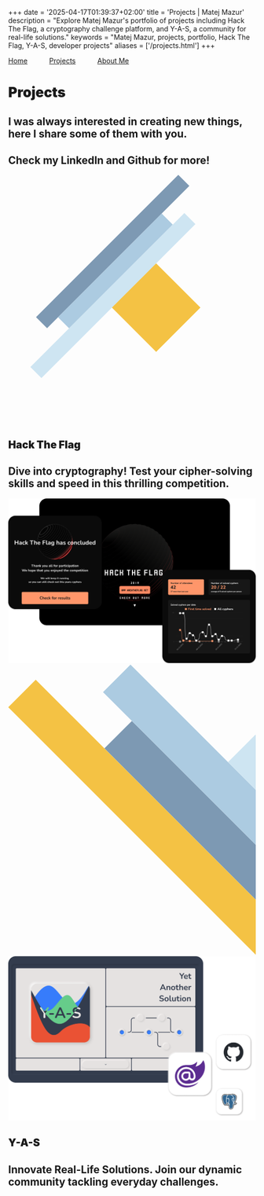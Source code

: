 +++
date = '2025-04-17T01:39:37+02:00'
title = 'Projects | Matej Mazur'
description = "Explore Matej Mazur's portfolio of projects including Hack The Flag, a cryptography challenge platform, and Y-A-S, a community for real-life solutions."
keywords = "Matej Mazur, projects, portfolio, Hack The Flag, Y-A-S, developer projects"
aliases = ['/projects.html']
+++


<div class="projects overflow-x-hidden">
    <div class="screen">
        <div class="position-absolute top-0 end-0">
            <div class="d-flex flex-column links nordic">
                <a href="/"
                   class="b" style="margin-right: 8%;">Home</a>
                <a href="/projects/"
                   class="b" style="margin-right: 8%;">Projects</a>
                <a href="/about-me/"
                   class="b">About Me</a>
            </div>
        </div>
        <div class="h-100 w-100">
            <div class="h-100 d-flex flex-column flex-sm-row p-sm-5">
                <div class="col-sm d-flex flex-column p-3 pt-5 p-sm-5 gap-5">
                    <h1 class="fw-black roboto h1 display-1 text-body-secondary" style="font-weight: 900">Projects</h1>
                    <h2 class="col-sm-8 roboto fw-light pt-3">
                        I was always interested in creating new things, here I share some of them with you.
                    </h2>
                </div>
                <div class="col-sm h-100 d-flex flex-column justify-content-sm-end justify-content-start p-5 gap-5">
                    <h2 class="offset-sm-6 col-sm-6 roboto fw-light text-end">
                        Check my LinkedIn and Github for more!
                    </h2>
                </div>
            </div>
            <div id="projects-start" class="d-sm-flex justify-content-sm-center position-absolute">
                <svg width="1582" height="1582" viewBox="0 0 1582 1582" fill="none" xmlns="http://www.w3.org/2000/svg" aria-label="Decorative geometric shapes" role="img">
                    <path d="M1086.82 0L1157.53 70.7107L248.195 980.05L177.484 909.339L1086.82 0Z" fill="#7D99B3"/>
                    <path d="M980.757 247.487L1051.47 318.198L388.908 980.757L318.198 910.046L980.757 247.487Z" fill="#ACCBE1"/>
                    <path d="M1125.71 243.952L1196.42 314.663L212.132 1298.96L141.421 1228.24L1125.71 243.952Z" fill="#CEE5F2"/>
                    <path d="M945.402 565.685L1228.25 848.528L945.402 1131.37L662.56 848.528L945.402 565.685Z" fill="#F4C244"/>
                </svg>
            </div>
        </div>
    </div>
    <div class="screen">
        <div class="h-100 d-flex flex-column flex-sm-row p-sm-5">
            <div class="col-sm h-100 d-flex flex-column justify-content-end p-3 p-sm-5 gap-5">
                <div class="d-flex flex-row">
                    <h2 class="fw-black roboto h1 display-1 text-body-secondary" style="font-weight: 900">
                        Hack The Flag
                    </h2>
                    <a href="https://hacktheflag.net" class="text-dark d-flex align-items-center">
                        <i class="bi bi-link-45deg ms-5 h1"></i>
                    </a>
                </div>
                <h2 class="col-sm-8 roboto fw-light">
                    Dive into cryptography! Test your cipher-solving skills and speed in this thrilling competition.
                </h2>
            </div>
            <div class="col-sm h-100 d-flex flex-column justify-content-sm-end pe-sm-5 p-3">
                <img src="/img/proj/htf/HTF.png" class="p-0 img-fluid" alt="Hack The Flag - Cryptography challenge platform screenshot" />
            </div>
        </div>
    </div>
    <div class="screen">
        <div class="h-100 d-flex flex-column flex-sm-row p-sm-5">
            <div id="projects-2" class="position-absolute end-0">
                <svg width="637" height="747" viewBox="0 0 637 747" fill="none" xmlns="http://www.w3.org/2000/svg" aria-label="Decorative geometric shapes" role="img">
                    <path d="M318.198 145.199L247.487 215.909L637 605.422V464.001L318.198 145.199Z" fill="#7D99B3"/>
                    <path d="M314.663 0.240723L243.952 70.9514L637 463.999V322.578L314.663 0.240723Z" fill="#ACCBE1"/>
                    <path d="M70.7107 39.1322L0 109.843L637 746.843V605.421L70.7107 39.1322Z" fill="#F4C244"/>
                    <path d="M637 181.157L636.396 180.553L565.686 251.264L637 322.578V181.157Z" fill="#CEE5F2"/>
                </svg>
            </div>
            <div class="col-sm h-100 d-flex flex-column justify-content-end p-3 ps-5 gap-5">
                <img src="/img/proj/y-a-s/y-a-s.png" class="p-0 img-fluid" alt="Y-A-S - Community platform for real-life solutions screenshot" />
            </div>
            <div class="col-sm h-100 d-flex flex-column justify-content-sm-end p-3 p-sm-5 gap-5 align-items-end">
                <div class="d-flex flex-row pe-sm-5">
                    <a href="https://y-a-s.net" class="text-dark d-flex align-items-center">
                        <i class="bi bi-link-45deg me-5 h1"></i>
                    </a>
                    <h2 class="fw-black roboto h1 display-1 text-body-secondary" style="font-weight: 900">
                        Y-A-S
                    </h2>
                </div>
                <h2 class="col-sm-8 roboto fw-light text-end pe-sm-5">
                    Innovate Real-Life Solutions. Join our dynamic community tackling everyday challenges.
                </h2>
            </div>
        </div>
    </div>
</div>
